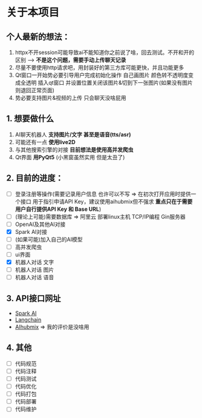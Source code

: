 # 关于本项目

## 个人最新的想法：
1. httpx不开session可能导致ai不能知道你之前说了啥，回去测试。不开和开的区别  --> **不是这个问题，需要手动上传聊天记录**
2. 尽量不要使用http请求吧，用封装好的第三方库可能更快，并且功能更多
3. Qt窗口一开始势必要引导用户完成初始化操作 自己画图片 颜色转不透明度变成全透明 插入qt窗口 并设置位置关闭该图片&切到下一张图片(如果没有图片则退回正常页面)
4. 势必要支持图片&视频的上传 只会聊天没啥屁用


## 1. 想要做什么 
1. AI聊天机器人 **支持图片/文字 甚至是语音(tts/asr)**
2. 可能还有一点 **使用live2D**
3. 与其他搜索引擎的对接 **目前想法是使用高并发爬虫**
4. Qt界面 **用PyQt5** (小黑窗虽然实用 但是太丑了)


## 2. 目前的进度：
- [ ] 登录注册等操作(需要记录用户信息 也许可以不写 
    => 在初次打开应用时提供一个接口 用于指引申请API Key，建议使用aihubmix但不强求
    **重点只在于需要用户自行提供API Key 和 Base URL**)
- [ ] (理论上可能)需要数据库 => 阿里云 部署linux主机 TCP/IP编程 Gin服务器
- [ ] OpenAI及其他AI对接
- [x] Spark AI对接
- [ ] (如果可能)加入自己的AI模型
- [ ] 高并发爬虫
- [ ] ui界面
- [x] 机器人对话 文字
- [ ] 机器人对话 图片
- [ ] 机器人对话 语音

## 3. API接口网址
- [Spark AI](https://www.xfyun.cn/doc/platform/xfyunreadme.html)
- [Langchain](https://python.langchain.ac.cn/docs/how_to/)
- [AIhubmix](https://doc.aihubmix.com/) => 我的评价是没啥用

## 4. 其他
- [ ] 代码规范
- [ ] 代码注释
- [ ] 代码测试
- [ ] 代码优化
- [ ] 代码打包
- [ ] 代码部署
- [ ] 代码维护